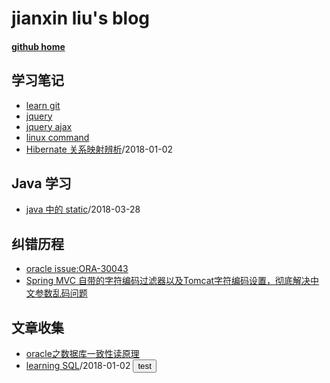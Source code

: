 # jianxin liu's blog
#### [github home](https://github.com/jianxinliu)
## 学习笔记
- [learn git](post/learning_note/learn_git.md)
- [jquery](post/learning_note/Jquery.md)
- [jquery ajax](post/learning_note/Jquery_Ajax.md)
- [linux command](post/learning_note/LinuxCommandLine.md)
- [Hibernate 关系映射辨析](post/learning_note/hibernate_mapping.md)/2018-01-02

## Java 学习
- [java 中的 static](post/java/Java_static.md)/2018-03-28

## 纠错历程
- [oracle issue:ORA-30043](post/issue/oracle_issue_fix.md)
- [Spring MVC 自带的字符编码过滤器以及Tomcat字符编码设置，彻底解决中文参数乱码问题](http://blog.csdn.net/beauxie/article/details/53389856)

## 文章收集
- [oracle之数据库一致性读原理](http://www.cnblogs.com/Ronger/archive/2012/05/09/2492160.html)
- [learning SQL](post/learning_note/learn_sql.md)/2018-01-02
  <button class='btn btn-success' onclick='javascript:alert("nothing! test! and script test ")'>test</button>
